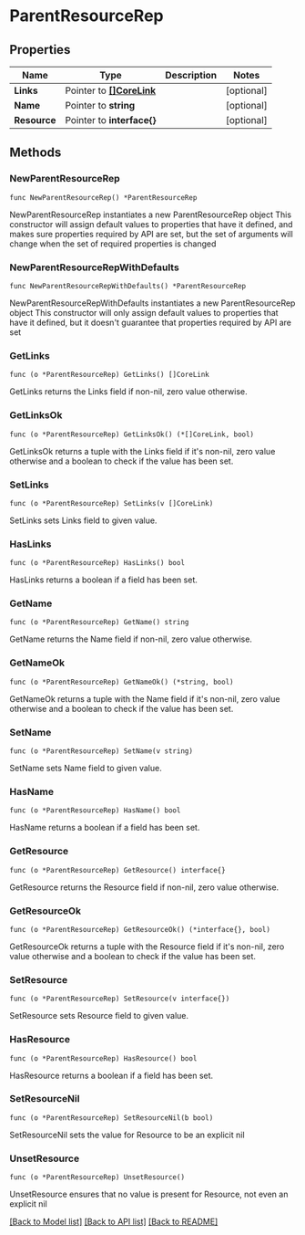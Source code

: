 # ParentResourceRep

## Properties

Name | Type | Description | Notes
------------ | ------------- | ------------- | -------------
**Links** | Pointer to [**[]CoreLink**](CoreLink.md) |  | [optional] 
**Name** | Pointer to **string** |  | [optional] 
**Resource** | Pointer to **interface{}** |  | [optional] 

## Methods

### NewParentResourceRep

`func NewParentResourceRep() *ParentResourceRep`

NewParentResourceRep instantiates a new ParentResourceRep object
This constructor will assign default values to properties that have it defined,
and makes sure properties required by API are set, but the set of arguments
will change when the set of required properties is changed

### NewParentResourceRepWithDefaults

`func NewParentResourceRepWithDefaults() *ParentResourceRep`

NewParentResourceRepWithDefaults instantiates a new ParentResourceRep object
This constructor will only assign default values to properties that have it defined,
but it doesn't guarantee that properties required by API are set

### GetLinks

`func (o *ParentResourceRep) GetLinks() []CoreLink`

GetLinks returns the Links field if non-nil, zero value otherwise.

### GetLinksOk

`func (o *ParentResourceRep) GetLinksOk() (*[]CoreLink, bool)`

GetLinksOk returns a tuple with the Links field if it's non-nil, zero value otherwise
and a boolean to check if the value has been set.

### SetLinks

`func (o *ParentResourceRep) SetLinks(v []CoreLink)`

SetLinks sets Links field to given value.

### HasLinks

`func (o *ParentResourceRep) HasLinks() bool`

HasLinks returns a boolean if a field has been set.

### GetName

`func (o *ParentResourceRep) GetName() string`

GetName returns the Name field if non-nil, zero value otherwise.

### GetNameOk

`func (o *ParentResourceRep) GetNameOk() (*string, bool)`

GetNameOk returns a tuple with the Name field if it's non-nil, zero value otherwise
and a boolean to check if the value has been set.

### SetName

`func (o *ParentResourceRep) SetName(v string)`

SetName sets Name field to given value.

### HasName

`func (o *ParentResourceRep) HasName() bool`

HasName returns a boolean if a field has been set.

### GetResource

`func (o *ParentResourceRep) GetResource() interface{}`

GetResource returns the Resource field if non-nil, zero value otherwise.

### GetResourceOk

`func (o *ParentResourceRep) GetResourceOk() (*interface{}, bool)`

GetResourceOk returns a tuple with the Resource field if it's non-nil, zero value otherwise
and a boolean to check if the value has been set.

### SetResource

`func (o *ParentResourceRep) SetResource(v interface{})`

SetResource sets Resource field to given value.

### HasResource

`func (o *ParentResourceRep) HasResource() bool`

HasResource returns a boolean if a field has been set.

### SetResourceNil

`func (o *ParentResourceRep) SetResourceNil(b bool)`

 SetResourceNil sets the value for Resource to be an explicit nil

### UnsetResource
`func (o *ParentResourceRep) UnsetResource()`

UnsetResource ensures that no value is present for Resource, not even an explicit nil

[[Back to Model list]](../README.md#documentation-for-models) [[Back to API list]](../README.md#documentation-for-api-endpoints) [[Back to README]](../README.md)


